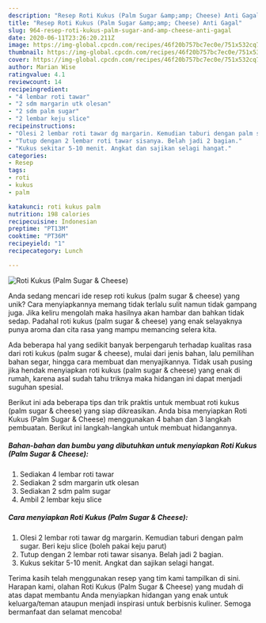 ```yaml
---
description: "Resep Roti Kukus (Palm Sugar &amp;amp; Cheese) Anti Gagal"
title: "Resep Roti Kukus (Palm Sugar &amp;amp; Cheese) Anti Gagal"
slug: 964-resep-roti-kukus-palm-sugar-and-amp-cheese-anti-gagal
date: 2020-06-11T23:26:20.211Z
image: https://img-global.cpcdn.com/recipes/46f20b757bc7ec0e/751x532cq70/roti-kukus-palm-sugar-cheese-foto-resep-utama.jpg
thumbnail: https://img-global.cpcdn.com/recipes/46f20b757bc7ec0e/751x532cq70/roti-kukus-palm-sugar-cheese-foto-resep-utama.jpg
cover: https://img-global.cpcdn.com/recipes/46f20b757bc7ec0e/751x532cq70/roti-kukus-palm-sugar-cheese-foto-resep-utama.jpg
author: Marian Wise
ratingvalue: 4.1
reviewcount: 14
recipeingredient:
- "4 lembar roti tawar"
- "2 sdm margarin utk olesan"
- "2 sdm palm sugar"
- "2 lembar keju slice"
recipeinstructions:
- "Olesi 2 lembar roti tawar dg margarin. Kemudian taburi dengan palm sugar. Beri keju slice (boleh pakai keju parut)"
- "Tutup dengan 2 lembar roti tawar sisanya. Belah jadi 2 bagian."
- "Kukus sekitar 5-10 menit. Angkat dan sajikan selagi hangat."
categories:
- Resep
tags:
- roti
- kukus
- palm

katakunci: roti kukus palm 
nutrition: 198 calories
recipecuisine: Indonesian
preptime: "PT13M"
cooktime: "PT36M"
recipeyield: "1"
recipecategory: Lunch

---
```



![Roti Kukus (Palm Sugar &amp; Cheese)](https://img-global.cpcdn.com/recipes/46f20b757bc7ec0e/751x532cq70/roti-kukus-palm-sugar-cheese-foto-resep-utama.jpg)

Anda sedang mencari ide resep roti kukus (palm sugar &amp; cheese) yang unik? Cara menyiapkannya memang tidak terlalu sulit namun tidak gampang juga. Jika keliru mengolah maka hasilnya akan hambar dan bahkan tidak sedap. Padahal roti kukus (palm sugar &amp; cheese) yang enak selayaknya punya aroma dan cita rasa yang mampu memancing selera kita.

Ada beberapa hal yang sedikit banyak berpengaruh terhadap kualitas rasa dari roti kukus (palm sugar &amp; cheese), mulai dari jenis bahan, lalu pemilihan bahan segar, hingga cara membuat dan menyajikannya. Tidak usah pusing jika hendak menyiapkan roti kukus (palm sugar &amp; cheese) yang enak di rumah, karena asal sudah tahu triknya maka hidangan ini dapat menjadi suguhan spesial.




Berikut ini ada beberapa tips dan trik praktis untuk membuat roti kukus (palm sugar &amp; cheese) yang siap dikreasikan. Anda bisa menyiapkan Roti Kukus (Palm Sugar &amp; Cheese) menggunakan 4 bahan dan 3 langkah pembuatan. Berikut ini langkah-langkah untuk membuat hidangannya.

<!--inarticleads1-->

##### Bahan-bahan dan bumbu yang dibutuhkan untuk menyiapkan Roti Kukus (Palm Sugar &amp; Cheese):

1. Sediakan 4 lembar roti tawar
1. Sediakan 2 sdm margarin utk olesan
1. Sediakan 2 sdm palm sugar
1. Ambil 2 lembar keju slice




<!--inarticleads2-->

##### Cara menyiapkan Roti Kukus (Palm Sugar &amp; Cheese):

1. Olesi 2 lembar roti tawar dg margarin. Kemudian taburi dengan palm sugar. Beri keju slice (boleh pakai keju parut)
1. Tutup dengan 2 lembar roti tawar sisanya. Belah jadi 2 bagian.
1. Kukus sekitar 5-10 menit. Angkat dan sajikan selagi hangat.




Terima kasih telah menggunakan resep yang tim kami tampilkan di sini. Harapan kami, olahan Roti Kukus (Palm Sugar &amp; Cheese) yang mudah di atas dapat membantu Anda menyiapkan hidangan yang enak untuk keluarga/teman ataupun menjadi inspirasi untuk berbisnis kuliner. Semoga bermanfaat dan selamat mencoba!
